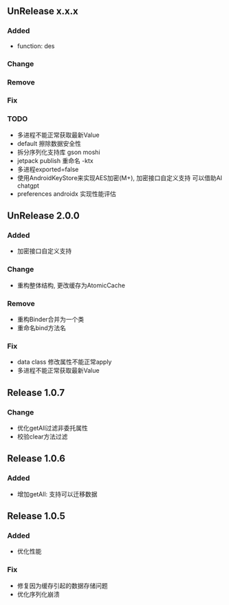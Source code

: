 ## UnRelease x.x.x
### Added
- function: des
### Change
### Remove
### Fix

### TODO
- 多进程不能正常获取最新Value
- default 擦除数据安全性
- 拆分序列化支持库 gson moshi
- jetpack publish 重命名 -ktx
- 多进程exported=false
- 使用AndroidKeyStore来实现AES加密(M+), 加密接口自定义支持  可以借助AI chatgpt
- preferences androidx 实现性能评估

## UnRelease 2.0.0
### Added
- 加密接口自定义支持
### Change
- 重构整体结构, 更改缓存为AtomicCache
### Remove
- 重构Binder合并为一个类
- 重命名bind方法名
### Fix
- data class 修改属性不能正常apply
- 多进程不能正常获取最新Value

## Release 1.0.7
### Change
- 优化getAll过滤非委托属性
- 校验clear方法过滤

## Release 1.0.6
### Added
- 增加getAll: 支持可以迁移数据

## Release 1.0.5
### Added
- 优化性能
### Fix
- 修复因为缓存引起的数据存储问题
- 优化序列化崩溃